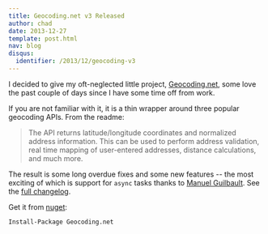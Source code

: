 ```yaml
---
title: Geocoding.net v3 Released
author: chad
date: 2013-12-27
template: post.html
nav: blog
disqus: 
  identifier: /2013/12/geocoding-v3
---
```


I decided to give my oft-neglected little project, [Geocoding.net](https://github.com/chadly/geocoding.net), some love the past couple of days since I have some time off from work.

If you are not familiar with it, it is a thin wrapper around three popular geocoding APIs. From the readme:

> The API returns latitude/longitude coordinates and normalized address information. This can be used to perform address validation, real time mapping of user-entered addresses, distance calculations, and much more.

The result is some long overdue fixes and some new features -- the most exciting of which is support for `async` tasks thanks to [Manuel Guilbault](https://github.com/manuel-guilbault). See the [full changelog](https://github.com/chadly/Geocoding.net/releases/tag/v3.0.0).

Get it from [nuget](https://www.nuget.org/packages/Geocoding.net/):

```
Install-Package Geocoding.net
```
